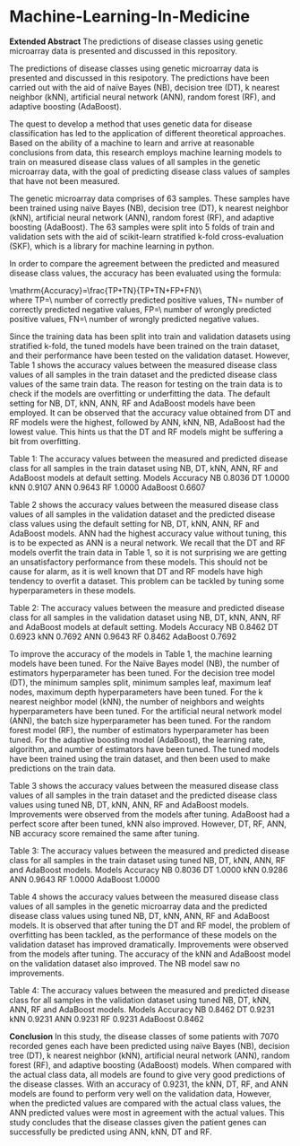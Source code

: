 # Machine-Learning-In-Medicine
**Extended Abstract**
The predictions of disease classes using genetic microarray data is presented and discussed in this repository.

The predictions of disease classes using genetic microarray data is presented and discussed in this resipotory. The predictions have been carried out with the aid of naïve Bayes (NB), decision tree (DT), k nearest neighbor (kNN), artificial neural network (ANN), random forest (RF), and adaptive boosting (AdaBoost). 

The quest to develop a method that uses genetic data for disease classification has led to the application of different theoretical approaches. Based on the ability of a machine to learn and arrive at reasonable conclusions from data, this research employs machine learning models to train on measured disease class values of all samples in the genetic microarray data, with the goal of predicting disease class values of samples that have not been measured.

The genetic microarray data comprises of 63 samples. These samples have been trained using naïve Bayes (NB), decision tree (DT), k nearest neighbor (kNN), artificial neural network (ANN), random forest (RF), and adaptive boosting (AdaBoost). The 63 samples were split into 5 folds of train and validation sets with the aid of scikit-learn stratified k-fold cross-evaluation (SKF), which is a library for machine learning in python.

In order to compare the agreement between the predicted and measured disease class values, the accuracy has been evaluated using the formula:

\mathrm{Accuracy}=\frac{TP+TN}{TP+TN+FP+FN}\ 							     
where TP=\ number of correctly predicted positive values,
TN= number of correctly predicted negative values,
FP=\ number of wrongly predicted positive values,
FN=\ number of wrongly predicted negative values.

Since the training data has been split into train and validation datasets using stratified k-fold, the tuned models have been trained on the train dataset, and their performance have been tested on the validation dataset. However, Table 1 shows the accuracy values between the measured disease class values of all samples in the train dataset and the predicted disease class values of the same train data. The reason for testing on the train data is to check if the models are overfitting or underfitting the data. The default setting for NB, DT, kNN, ANN, RF and AdaBoost models have been employed. It can be observed that the accuracy value obtained from DT and RF models were the highest, followed by ANN, kNN, NB, AdaBoost had the lowest value. This hints us that the DT and RF models might be suffering a bit from overfitting. 

Table 1:	The accuracy values between the measured and predicted disease class for all samples in the train dataset using NB, DT, kNN, ANN, RF and AdaBoost models at default setting.
Models	Accuracy
NB	0.8036
DT	1.0000
kNN	0.9107
ANN	0.9643
RF	1.0000
AdaBoost	0.6607

Table 2 shows the accuracy values between the measured disease class values of all samples in the validation dataset and the predicted disease class values using the default setting for NB, DT, kNN, ANN, RF and AdaBoost models. ANN had the highest accuracy value without tuning, this is to be expected as ANN is a neural network. We recall that the DT and RF models overfit the train data in Table 1, so it is not surprising we are getting an unsatisfactory performance from these models. This should not be cause for alarm, as it is well known that DT and RF models have high tendency to overfit a dataset. This problem can be tackled by tuning some hyperparameters in these models.

Table 2:	The accuracy values between the measure and predicted disease class for all samples in the validation dataset using NB, DT, kNN, ANN, RF and AdaBoost models at default setting.
Models	Accuracy
NB	0.8462
DT	0.6923
kNN	0.7692
ANN	0.9643
RF	0.8462
AdaBoost	0.7692

To improve the accuracy of the models in Table 1, the machine learning models have been tuned. For the Naïve Bayes model (NB), the number of estimators hyperparameter has been tuned. For the decision tree model (DT), the minimum samples split, minimum samples leaf, maximum leaf nodes, maximum depth hyperparameters have been tuned. For the k nearest neighbor model (kNN), the number of neighbors and weights hyperparameters have been tuned. For the artificial neural network model (ANN), the batch size hyperparameter has been tuned. For the random forest model (RF), the number of estimators hyperparameter has been tuned. For the adaptive boosting model (AdaBoost), the learning rate, algorithm, and number of estimators have been tuned. The tuned models have been trained using the train dataset, and then been used to make predictions on the train data.

Table 3 shows the accuracy values between the measured disease class values of all samples in the train dataset and the predicted disease class values using tuned NB, DT, kNN, ANN, RF and AdaBoost models. Improvements were observed from the models after tuning. AdaBoost had a perfect score after been tuned, kNN also improved. However, DT, RF, ANN, NB accuracy score remained the same after tuning. 

Table 3:	The accuracy values between the measured and predicted disease class for all samples in the train dataset using tuned NB, DT, kNN, ANN, RF and AdaBoost models.
Models	Accuracy
NB	0.8036
DT	1.0000
kNN	0.9286
ANN	0.9643
RF	1.0000
AdaBoost	1.0000

Table 4 shows the accuracy values between the measured disease class values of all samples in the genetic microarray data and the predicted disease class values using tuned NB, DT, kNN, ANN, RF and AdaBoost models. It is observed that after tuning the DT and RF model, the problem of overfitting has been tackled, as the performance of these models on the validation dataset has improved dramatically. Improvements were observed from the models after tuning. The accuracy of the kNN and AdaBoost model on the validation dataset also improved. The NB model saw no improvements.

Table 4:	The accuracy values between the measured and predicted disease class for all samples in the validation dataset using tuned NB, DT, kNN, ANN, RF and AdaBoost models.
Models	Accuracy
NB	0.8462
DT	0.9231
kNN	0.9231
ANN	0.9231
RF	0.9231
AdaBoost	0.8462

**Conclusion**
In this study, the disease classes of some patients with 7070 recorded genes each have been predicted using naïve Bayes (NB), decision tree (DT), k nearest neighbor (kNN), artificial neural network (ANN), random forest (RF), and adaptive boosting (AdaBoost) models. When compared with the actual class data, all models are found to give very good predictions of the disease classes. With an accuracy of 0.9231, the kNN, DT, RF, and ANN models are found to perform very well on the validation data, However, when the predicted values are compared with the actual class values, the ANN predicted values were most in agreement with the actual values. This study concludes that the disease classes given the patient genes can successfully be predicted using ANN, kNN, DT and RF.
